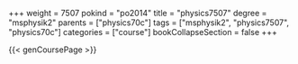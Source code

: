 +++
weight = 7507
pokind = "po2014"
title = "physics7507"
degree = "msphysik2"
parents = ["physics70c"]
tags = ["msphysik2", "physics7507", "physics70c"]
categories = ["course"]
bookCollapseSection = false
+++

{{< genCoursePage >}}
